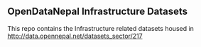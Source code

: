 ## OpenDataNepal Infrastructure Datasets
This repo contains the Infrastructure related datasets housed in http://data.opennepal.net/datasets_sector/217